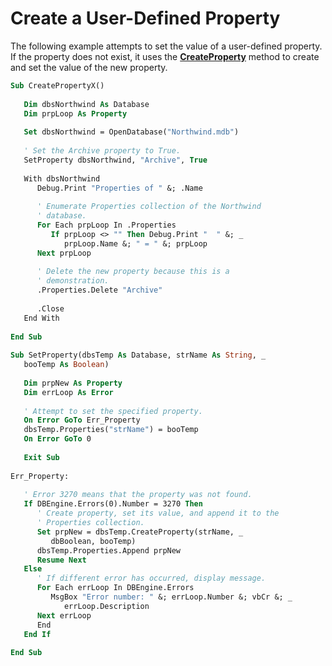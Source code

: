 
# Create a User-Defined Property

The following example attempts to set the value of a user-defined property. If the property does not exist, it uses the  **[CreateProperty](http://msdn.microsoft.com/library/F2039BE9-5FD8-F673-DFBF-0A71540CDC98%28Office.15%29.aspx)** method to create and set the value of the new property.


```vb
Sub CreatePropertyX() 
 
   Dim dbsNorthwind As Database 
   Dim prpLoop As Property 
 
   Set dbsNorthwind = OpenDatabase("Northwind.mdb") 
 
   ' Set the Archive property to True. 
   SetProperty dbsNorthwind, "Archive", True 
    
   With dbsNorthwind 
      Debug.Print "Properties of " &; .Name 
       
      ' Enumerate Properties collection of the Northwind  
      ' database. 
      For Each prpLoop In .Properties 
         If prpLoop <> "" Then Debug.Print "  " &; _ 
            prpLoop.Name &; " = " &; prpLoop 
      Next prpLoop 
 
      ' Delete the new property because this is a  
      ' demonstration. 
      .Properties.Delete "Archive" 
 
      .Close 
   End With 
 
End Sub 
 
Sub SetProperty(dbsTemp As Database, strName As String, _ 
   booTemp As Boolean) 
 
   Dim prpNew As Property 
   Dim errLoop As Error 
 
   ' Attempt to set the specified property. 
   On Error GoTo Err_Property 
   dbsTemp.Properties("strName") = booTemp 
   On Error GoTo 0 
 
   Exit Sub 
 
Err_Property: 
 
   ' Error 3270 means that the property was not found. 
   If DBEngine.Errors(0).Number = 3270 Then 
      ' Create property, set its value, and append it to the  
      ' Properties collection. 
      Set prpNew = dbsTemp.CreateProperty(strName, _ 
         dbBoolean, booTemp) 
      dbsTemp.Properties.Append prpNew 
      Resume Next 
   Else 
      ' If different error has occurred, display message. 
      For Each errLoop In DBEngine.Errors 
         MsgBox "Error number: " &; errLoop.Number &; vbCr &; _ 
            errLoop.Description 
      Next errLoop 
      End 
   End If 
 
End Sub
```

